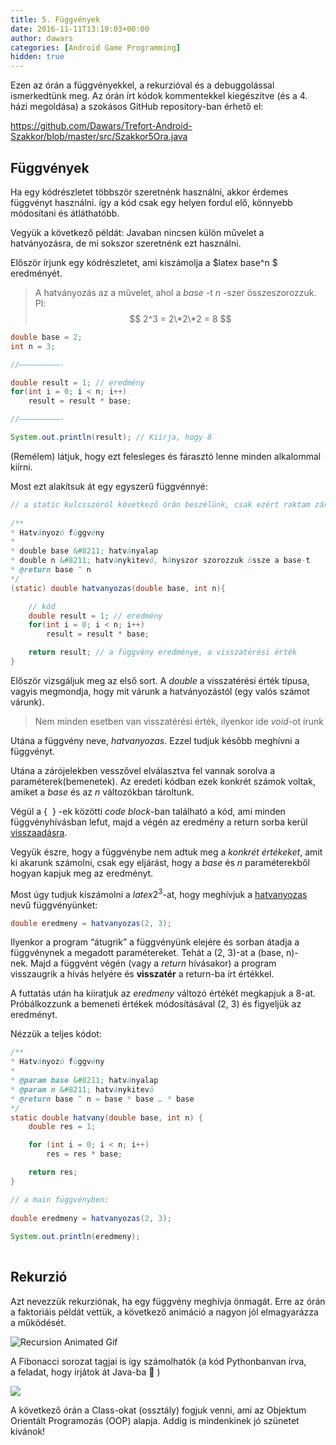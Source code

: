 ```yaml
---
title: 5. Függvények
date: 2016-11-11T13:19:03+00:00
author: dawars
categories: [Android Game Programming]
hidden: true
---
```

Ezen az órán a függvényekkel, a rekurzióval és a debuggolással ismerkedtünk meg. Az órán írt kódok kommentekkel kiegészítve (és a 4. házi megoldása) a szokásos GitHub repository-ban érhető el:
  
<a href="https://github.com/Dawars/Trefort-Android-Szakkor/blob/master/src/Szakkor5Ora.java" target="_blank">https://github.com/Dawars/Trefort-Android-Szakkor/blob/master/src/Szakkor5Ora.java</a>

## Függvények

Ha egy kódrészletet többször szeretnénk használni, akkor érdemes függvényt használni. így a kód csak egy helyen fordul elő, könnyebb módosítani és átláthatóbb.

Vegyük a következő példát: Javaban nincsen külön művelet a hatványozásra, de mi sokszor szeretnénk ezt használni.

<!--more-->

Először írjunk egy kódrészletet, ami kiszámolja a $latex base^n $ eredményét.

> A hatványozás az a művelet, ahol a _base_ -t _n_ -szer összeszorozzuk. Pl: $$ 2^3 = 2\*2\*2 = 8 $$

```java
double base = 2;
int n = 3;

//—————————-

double result = 1; // eredmény
for(int i = 0; i < n; i++)
    result = result * base;

//—————————-

System.out.println(result); // Kiírja, hogy 8
```

(Remélem) látjuk, hogy ezt felesleges és fárasztó lenne minden alkalommal kiírni.

Most ezt alakítsuk át egy egyszerű függvénnyé:

```java
// a static kulcsszóról következő órán beszélünk, csak ezért raktam zárójelbe
  
/**
* Hatványozó függvény
*
* double base &#8211; hatványalap
* double n &#8211; hatványkitevő, hányszor szorozzuk össze a base-t
* @return base ^ n
*/
(static) double hatvanyozas(double base, int n){

    // kód
    double result = 1; // eredmény
    for(int i = 0; i < n; i++)
        result = result * base;

    return result; // a függvény eredménye, a visszatérési érték
}
```

Először vizsgáljuk meg az első sort. A _double_ a visszatérési érték típusa, vagyis megmondja, hogy mit várunk a hatványozástól (egy valós számot várunk).

> Nem minden esetben van visszatérési érték, ilyenkor ide _void_-ot írunk

Utána a függvény neve, _hatvanyozas_. Ezzel tudjuk később meghívni a függvényt.

Utána a zárójelekben vesszővel elválasztva fel vannak sorolva a paraméterek(bemenetek). Az eredeti kódban ezek konkrét számok voltak, amiket a _base_ és az _n_ változókban tároltunk.

Végül a {  } -ek közötti _code block_-ban található a kód, ami minden függvényhívásban lefut, majd a végén az eredmény a return sorba kerül <span style="text-decoration: underline;">visszaadásra</span>.

Vegyük észre, hogy a függvénybe nem adtuk meg a _konkrét értékeket_, amit ki akarunk számolni, csak egy eljárást, hogy a _base_ és _n_ paraméterekből hogyan kapjuk meg az eredményt.

Most úgy tudjuk kiszámolni a $latex 2^3$-at, hogy meghívjuk a <span style="text-decoration: underline;">hatvanyozas</span> nevű függvényünket:

```java
double eredmeny = hatvanyozas(2, 3);
```

Ilyenkor a program &#8220;átugrik&#8221; a függvényünk elejére és sorban átadja a függvénynek a megadott paramétereket. Tehát a (2, 3)-at a (base, n)-nek. Majd a függvént végén (vagy a _return_ hívásakor) a program visszaugrik a hívás helyére és **visszatér** a return-ba írt értékkel.

A futtatás után ha kiiratjuk az _eredmeny_ változó értékét megkapjuk a 8-at. Próbálkozzunk a bemeneti értékek módosításával (2, 3) és figyeljük az eredményt.

Nézzük a teljes kódot:

```java
/**
* Hatványozó függvény
*
* @param base &#8211; hatványalap
* @param n &#8211; hatványkitevő
* @return base ^ n = base * base … * base
*/
static double hatvany(double base, int n) {
    double res = 1;

    for (int i = 0; i < n; i++)
        res = res * base;

    return res;
}

// a main függvényben:
  
double eredmeny = hatvanyozas(2, 3);
  
System.out.println(eredmeny);
  
```

## Rekurzió

Azt nevezzük rekurziónak, ha egy függvény meghívja önmagát. Erre az órán a faktoriáis példát vettük, a következő animáció a nagyon jól elmagyarázza a működését.

![Recursion Animated Gif](https://blog.penjee.com/wp-content/uploads/2015/04/top-5-programming-animated-gifs_recursion-animted-gif.gif)

A Fibonacci sorozat tagjai is így számolhatók (a kód Pythonbanvan írva, a feladat, hogy írjátok át Java-ba 🙂 )

![](https://blog.penjee.com/wp-content/uploads/2015/06/fibonacci-recursion-demonstration-animation-python.gif)

A következő órán a Class-okat (ossztály) fogjuk venni, ami az Objektum Orientált Programozás (OOP) alapja. Addig is mindenkinek jó szünetet kívánok!
